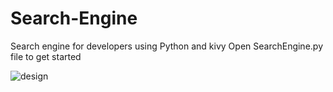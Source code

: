# Search-Engine
Search engine for developers using Python and kivy
Open SearchEngine.py file to get started

![design](https://user-images.githubusercontent.com/33982132/118409066-49910800-b6a6-11eb-922a-f10da41ed1e4.jpeg)
